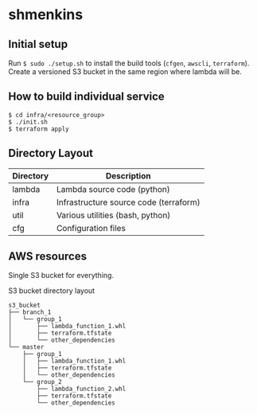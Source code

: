 # shmenkins

## Initial setup

Run `$ sudo ./setup.sh` to install the build tools (`cfgen`, `awscli`, `terraform`).
Create a versioned S3 bucket in the same region where lambda will be.

## How to build individual service

```
$ cd infra/<resource_group>
$ ./init.sh
$ terraform apply
```

## Directory Layout

Directory | Description
----------|----------------
lambda | Lambda source code (python)
infra | Infrastructure source code (terraform)
util | Various utilities (bash, python)
cfg | Configuration files

## AWS resources
Single S3 bucket for everything.

S3 bucket directory layout
```
s3_bucket
├── branch_1
│   └── group_1
│       ├── lambda_function_1.whl
│       ├── terraform.tfstate
│       └── other_dependencies
└── master
    ├── group_1
    │   ├── lambda_function_1.whl
    │   ├── terraform.tfstate
    │   └── other_dependencies
    └── group_2
        ├── lambda_function_2.whl
        ├── terraform.tfstate
        └── other_dependencies
```
